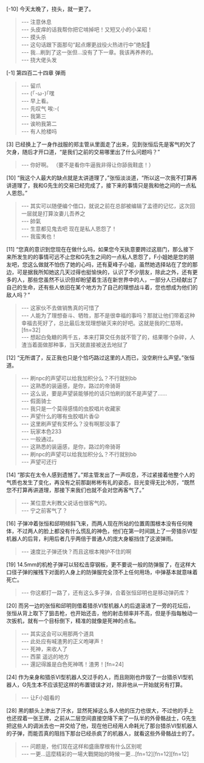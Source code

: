
[-10] 今天太晚了，挠头，就一更了。
>--- 注意休息<br>
>--- 头皮痒的话我帮你把它啃掉吧！又短又小的小呆昭！<br>
>--- 摸头杀<br>
>--- 这句话跟下面那句“起点爆更战役火热进行中”绝配🙈<br>
>--- 我…刷到了这一张但…没有了下一章。我该再养养的。<br>
>--- 挠大佬头发<br>

[-1] 第四百二十四章 弹雨
>--- 留爪<br>
>--- (｢･ω･)｢嘿<br>
>--- 早上看。<br>
>--- 先叹气
唉:-(<br>
>--- 我第三<br>
>--- 诶哟我第二<br>
>--- 有人抢楼吗<br>

[3] 已经换上了一身作战服的郑主管从里面走了出来，见到张恒后先是客气的欠了欠身，随后才开口道，“是我们之前的交易哪里出了什么问题吗？”
>--- 你好啊。
（要不是看你牛逼我非得让你舔我鞋底！）<br>

[10] “我这个人最大的缺点就是太讲道理了，”张恒淡淡道，“所以这一次我不打算再讲道理了，我和G先生的交易已经完成了，接下来的事情只是我和他之间的一点私人恩怨。”
>--- 其实可以随便编个借口，就说之前在总部被编辑了孟德的记忆，这次回一层就是打算汝妻儿吾养之<br>
>--- 帥氣<br>
>--- 生意都见鬼去吧 现在是私人恩怨了！<br>
>--- 我蛮夷也！<br>

[11] “您真的意识到您现在在做什么吗，如果您今天执意要跨过这扇门，那么接下来所发生的的事情可远不止您和G先生之间的一点私人恩怨了，F小姐她是您的朋友吧，您这么做就不怕伤了她的心吗，还有夏峰子小姐，虽然她选择站在了您的那边，可是据我所知她这几天过得也挺愉快的，认识了不少朋友，除此之外，还有更多的人，那些您虽然不认识但却盼望着生活在新世界中的人，一部分人已经献出了自己的生命，还有些人依旧在某个地方为了自己的理想战斗着，您也想成为他们的敌人吗？”
>--- 这家伙不去做销售真的可惜了<br>
>--- 人能为了理想奋斗、牺牲，那不是很幸福的事吗？那就让他们带着这种幸福去死好了，总比最后发现理想破灭来的好吧。这就是我的仁慈呀。[fn=32]<br>
>--- 想起白兔糖的两千五，本来打算交任务就不管了的，结果哪个杂碎，人渣当着面做那种事，当天就直接被送去地狱了<br>

[12] “无所谓了，反正我也只是个恰巧路过这里的人而已，没空刷什么声望。”张恒道。
>--- 刷npc的声望可以给我加积分么？不行就别bb<br>
>--- 这熟悉的装逼感，是你，路过的帝骑哥<br>
>--- 这么说，要是声望装能够抢的话只怕刷的就不是声望了……<br>
>--- 假面骑士<br>
>--- 我只是一个莫得感情的虫胶唱片收藏家<br>
>--- 声望什么的哪有虫胶唱片香😛<br>
>--- 这里刷声望有奖杯么？没有啊那没事了<br>
>--- 玩家本色233<br>
>--- 一般通过。<br>
>--- 这熟悉的装逼感，是你，路过的帝骑哥<br>
>--- 刷npc的声望可以给我加积分么？不行就别bb<br>
>--- 声望可还行<br>

[14] “那实在太令人感到遗憾了。”郑主管发出了一声叹息，不过紧接着他整个人的气质也发生了变化，再没有之前那副彬彬有礼的姿态，目光变得无比冷厉，“既然您不打算再讲道理，那接下来我们也就不会对您再客气了。”
>--- 某位意大利教父说话也很客气的。<br>
>--- 宁之前客气了？<br>

[16] 子弹冲着张恒和邱明倾斜飞来，而两人现在所站的位置周围根本没有任何掩体，不过两人的脸上都没有什么慌乱的神色，他们在第一时间跳上了一旁猎杀Ⅵ型机器人的后背，利用后者几乎两倍于普通人的庞大身躯挡住了这波弹雨。
>--- 速度比子弹还快？而且这根本掩护不住的啊<br>

[19] 14.5mm的机枪子弹可以轻松击穿钢板，更不要说一般的防弹服了，在这样大口径子弹的摧残下对面的人身上的防弹服完全顶不上任何用场，中弹基本就意味着死亡。
>--- 你这都打一路了，还有这么多子弹，合着张恒邱明也是移动弹药库？<br>

[20] 而另一边的张恒和邱明则借着猎杀Ⅵ型机器人的后退滚进了一旁的花坛后，张恒从背上取下了狙击枪，也开始还击，他的射击频率并不高，但是手指每触动一次扳机，就有一个目标倒下，精准的就像是死神的点名。
>--- 其实这会可以用那两个道具<br>
>--- 此处应有喊渣男的正义咆哮声！<br>
>--- 死神，来收人了<br>
>--- 西蒙
遥远的地方<br>
>--- 還記得誰是白色死神嗎！渣男！[fn=24]<br>

[24] 作为亲身和猎杀Ⅵ型机器人交过手的人，而且刚刚也炸毁了一台猎杀Ⅵ型机器人，G先生本不应该犯这样的布置错误才对，除非他从一开始就另有打算。
>--- 让F小姐看的<br>

[28] 黑的额头上渗出了汗水，显然死掉这么多人他的压力也很大，不过他的手上也还捏着一张王牌，之前从二层空间直接空降下来了一队半的外骨骼战士，G先生把这些人的调派去也一并交给了他，现在他已经用人命耗光了那台猎杀Ⅵ型机器人的子弹，而能否真的阻挡下那台已经杀疯了的机器人，就看这些外骨骼战士的了。
>--- 问题是，他们现在这样和盛唐摩根有什么区别呢<br>
>--- 一更...這麼精彩的一場大戰開始的時候一更...[fn=12][fn=12][fn=12]<br>
